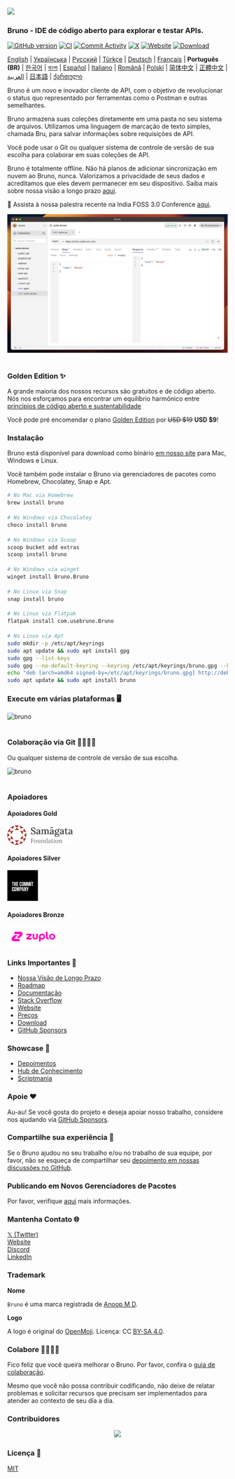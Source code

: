 <br />
<img src="../../assets/images/logo-transparent.png" width="80"/>

### Bruno - IDE de código aberto para explorar e testar APIs.

[![GitHub version](https://badge.fury.io/gh/usebruno%2Fbruno.svg)](https://badge.fury.io/gh/usebruno%bruno)
[![CI](https://github.com/usebruno/bruno/actions/workflows/tests.yml/badge.svg?branch=main)](https://github.com/usebruno/bruno/actions/workflows/tests.yml)
[![Commit Activity](https://img.shields.io/github/commit-activity/m/usebruno/bruno)](https://github.com/usebruno/bruno/pulse)
[![X](https://img.shields.io/twitter/follow/use_bruno?style=social&logo=x)](https://twitter.com/use_bruno)
[![Website](https://img.shields.io/badge/Website-Visit-blue)](https://www.usebruno.com)
[![Download](https://img.shields.io/badge/Download-Latest-brightgreen)](https://www.usebruno.com/downloads)

[English](../../readme.md)
| [Українська](./readme_ua.md)
| [Русский](./readme_ru.md)
| [Türkçe](./readme_tr.md)
| [Deutsch](./readme_de.md)
| [Français](./readme_fr.md)
| **Português (BR)**
| [한국어](./readme_kr.md)
| [বাংলা](./readme_bn.md)
| [Español](./readme_es.md)
| [Italiano](./readme_it.md)
| [Română](./readme_ro.md)
| [Polski](./readme_pl.md)
| [简体中文](./readme_cn.md)
| [正體中文](./readme_zhtw.md)
| [العربية](./readme_ar.md)
| [日本語](./readme_ja.md)
| [ქართული](./readme_ka.md)

Bruno é um novo e inovador cliente de API, com o objetivo de revolucionar o status quo representado por ferramentas como o Postman e outras semelhantes.

Bruno armazena suas coleções diretamente em uma pasta no seu sistema de arquivos. Utilizamos uma linguagem de marcação de texto simples, chamada Bru, para salvar informações sobre requisições de API.

Você pode usar o Git ou qualquer sistema de controle de versão de sua escolha para colaborar em suas coleções de API.

Bruno é totalmente offline. Não há planos de adicionar sincronização em nuvem ao Bruno, nunca. Valorizamos a privacidade de seus dados e acreditamos que eles devem permanecer em seu dispositivo. Saiba mais sobre nossa visão a longo prazo [aqui](https://github.com/usebruno/bruno/discussions/269).

📢 Assista à nossa palestra recente na India FOSS 3.0 Conference [aqui](https://www.youtube.com/watch?v=7bSMFpbcPiY).

![bruno](../../assets/images/landing-2.png) <br /><br />

### Golden Edition ✨

A grande maioria dos nossos recursos são gratuitos e de código aberto.
Nós nos esforçamos para encontrar um equilíbrio harmônico entre [princípios de código aberto e sustentabilidade](https://github.com/usebruno/bruno/discussions/269)

Você pode pré encomendar o plano [Golden Edition](https://www.usebruno.com/pricing) por ~~USD $19~~ **USD $9**! <br/>

### Instalação

Bruno está disponível para download como binário [em nosso site](https://www.usebruno.com/downloads) para Mac, Windows e Linux.

Você também pode instalar o Bruno via gerenciadores de pacotes como Homebrew, Chocolatey, Snap e Apt.

```sh
# No Mac via Homebrew
brew install bruno

# No Windows via Chocolatey
choco install bruno

# No Windows via Scoop
scoop bucket add extras
scoop install bruno

# No Windows via winget
winget install Bruno.Bruno

# No Linux via Snap
snap install bruno

# No Linux via Flatpak
flatpak install com.usebruno.Bruno

# No Linux via Apt
sudo mkdir -p /etc/apt/keyrings
sudo apt update && sudo apt install gpg
sudo gpg --list-keys
sudo gpg --no-default-keyring --keyring /etc/apt/keyrings/bruno.gpg --keyserver keyserver.ubuntu.com --recv-keys 9FA6017ECABE0266
echo "deb [arch=amd64 signed-by=/etc/apt/keyrings/bruno.gpg] http://debian.usebruno.com/ bruno stable" | sudo tee /etc/apt/sources.list.d/bruno.list
sudo apt update && sudo apt install bruno
```

### Execute em várias plataformas 🖥️

![bruno](../../assets/images/run-anywhere.png) <br /><br />

### Colaboração via Git 👩‍💻🧑‍💻

Ou qualquer sistema de controle de versão de sua escolha.

![bruno](../../assets/images/version-control.png) <br /><br />

### Apoiadores

#### Apoiadores Gold

<img src="../../assets/images/sponsors/samagata.png" width="150"/>

#### Apoiadores Silver

<img src="../../assets/images/sponsors/commit-company.png" width="70"/>

#### Apoiadores Bronze

<a href="https://zuplo.link/bruno">
    <img src="../../assets/images/sponsors/zuplo.png" width="120"/>
</a>

### Links Importantes 📌

- [Nossa Visão de Longo Prazo](https://github.com/usebruno/bruno/discussions/269)
- [Roadmap](https://github.com/usebruno/bruno/discussions/384)
- [Documentação](https://docs.usebruno.com)
- [Stack Overflow](https://stackoverflow.com/questions/tagged/bruno)
- [Website](https://www.usebruno.com)
- [Preços](https://www.usebruno.com/pricing)
- [Download](https://www.usebruno.com/downloads)
- [GitHub Sponsors](https://github.com/sponsors/helloanoop)

### Showcase 🎥

- [Depoimentos](https://github.com/usebruno/bruno/discussions/343)
- [Hub de Conhecimento](https://github.com/usebruno/bruno/discussions/386)
- [Scriptmania](https://github.com/usebruno/bruno/discussions/385)

### Apoie ❤️

Au-au! Se você gosta do projeto e deseja apoiar nosso trabalho, considere nos ajudando via [GitHub Sponsors](https://github.com/sponsors/helloanoop).

### Compartilhe sua experiência 📣

Se o Bruno ajudou no seu trabalho e/ou no trabalho de sua equipe, por favor, não se esqueça de compartilhar seu [depoimento em nossas discussões no GitHub](https://github.com/usebruno/bruno/discussions/343).

### Publicando em Novos Gerenciadores de Pacotes

Por favor, verifique [aqui](../publishing/publishing_pt_br.md) mais informações.

### Mantenha Contato 🌐

[𝕏 (Twitter)](https://twitter.com/use_bruno) <br />
[Website](https://www.usebruno.com) <br />
[Discord](https://discord.com/invite/KgcZUncpjq) <br />
[LinkedIn](https://www.linkedin.com/company/usebruno)

### Trademark

**Nome**

`Bruno` é uma marca registrada de [Anoop M D](https://www.helloanoop.com/).

**Logo**

A logo é original do [OpenMoji](https://openmoji.org/library/emoji-1F436/). Licença: CC [BY-SA 4.0](https://creativecommons.org/licenses/by-sa/4.0/).

### Colabore 👩‍💻🧑‍💻

Fico feliz que você queira melhorar o Bruno. Por favor, confira o [guia de colaboração](../contributing/contributing_pt_br.md).

Mesmo que você não possa contribuir codificando, não deixe de relatar problemas e solicitar recursos que precisam ser implementados para atender ao contexto de seu dia a dia.

### Contribuidores

<div align="center">
    <a href="https://github.com/usebruno/bruno/graphs/contributors">
        <img src="https://contrib.rocks/image?repo=usebruno/bruno" />
    </a>
</div>

### Licença 📄

[MIT](../../license.md)
